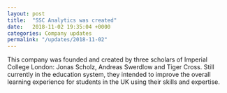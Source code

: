```yaml
---
layout: post
title:  "SSC Analytics was created"
date:   2018-11-02 19:35:04 +0000
categories: Company updates
permalink: "/updates/2018-11-02"
---
```

This company was founded and created by three scholars of Imperial College London: Jonas Scholz, Andreas Swerdlow and Tiger Cross. Still currently in the education system, they intended to improve the overall learning experience for students in the UK using their skills and expertise.
